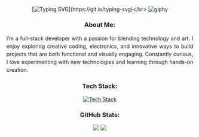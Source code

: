 <div align="center">

[![Typing SVG](https://readme-typing-svg.demolab.com?font=Mea+Culpa&size=50&pause=1000&color=000000&center=true&vCenter=true&width=500&height=100&lines=Hi%2C+I'm+Melyssa!)](https://git.io/typing-svg)</br>
![giphy](https://github.com/user-attachments/assets/62d836c2-0f45-48fd-a76a-2631e7cec18a) 

###  About Me:
<div style="max-width:500px; text-align: justify; line-height:1.5; font-size:14px;">
I’m a full-stack developer with a passion for blending technology and art. I enjoy exploring creative coding, electronics, and innovative ways to build projects that are both functional and visually engaging. Constantly curious, I love experimenting with new technologies and learning through hands-on creation.
</div>


###  Tech Stack:
[![Tech Stack](https://skillicons.dev/icons?i=java,js,python,react,nodejs&theme=dark)](https://skillicons.dev)

### GitHub Stats:
![](https://nirzak-streak-stats.vercel.app/?user=nimethv&theme=graywhite&hide_border=false)
![](https://github-readme-stats.vercel.app/api/top-langs/?username=nimethv&theme=graywhite&hide_border=false&include_all_commits=false&count_private=false&layout=compact)

</div>




